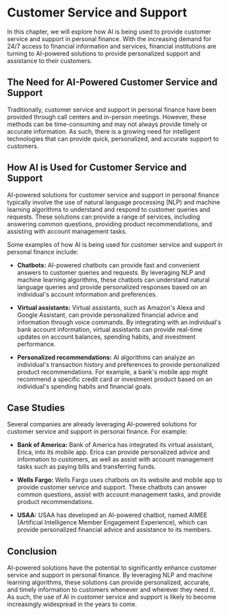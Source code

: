 Customer Service and Support
==============================================================================

In this chapter, we will explore how AI is being used to provide customer service and support in personal finance. With the increasing demand for 24/7 access to financial information and services, financial institutions are turning to AI-powered solutions to provide personalized support and assistance to their customers.

The Need for AI-Powered Customer Service and Support
----------------------------------------------------

Traditionally, customer service and support in personal finance have been provided through call centers and in-person meetings. However, these methods can be time-consuming and may not always provide timely or accurate information. As such, there is a growing need for intelligent technologies that can provide quick, personalized, and accurate support to customers.

How AI is Used for Customer Service and Support
-----------------------------------------------

AI-powered solutions for customer service and support in personal finance typically involve the use of natural language processing (NLP) and machine learning algorithms to understand and respond to customer queries and requests. These solutions can provide a range of services, including answering common questions, providing product recommendations, and assisting with account management tasks.

Some examples of how AI is being used for customer service and support in personal finance include:

* **Chatbots:** AI-powered chatbots can provide fast and convenient answers to customer queries and requests. By leveraging NLP and machine learning algorithms, these chatbots can understand natural language queries and provide personalized responses based on an individual's account information and preferences.

* **Virtual assistants:** Virtual assistants, such as Amazon's Alexa and Google Assistant, can provide personalized financial advice and information through voice commands. By integrating with an individual's bank account information, virtual assistants can provide real-time updates on account balances, spending habits, and investment performance.

* **Personalized recommendations:** AI algorithms can analyze an individual's transaction history and preferences to provide personalized product recommendations. For example, a bank's mobile app might recommend a specific credit card or investment product based on an individual's spending habits and financial goals.

Case Studies
------------

Several companies are already leveraging AI-powered solutions for customer service and support in personal finance. For example:

* **Bank of America:** Bank of America has integrated its virtual assistant, Erica, into its mobile app. Erica can provide personalized advice and information to customers, as well as assist with account management tasks such as paying bills and transferring funds.

* **Wells Fargo:** Wells Fargo uses chatbots on its website and mobile app to provide customer service and support. These chatbots can answer common questions, assist with account management tasks, and provide product recommendations.

* **USAA:** USAA has developed an AI-powered chatbot, named AIMEE (Artificial Intelligence Member Engagement Experience), which can provide personalized financial advice and assistance to its members.

Conclusion
----------

AI-powered solutions have the potential to significantly enhance customer service and support in personal finance. By leveraging NLP and machine learning algorithms, these solutions can provide personalized, accurate, and timely information to customers whenever and wherever they need it. As such, the use of AI in customer service and support is likely to become increasingly widespread in the years to come.

